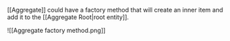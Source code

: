 [[Aggregate]] could have a factory method that will create an inner item and add it to the [[Aggregate Root|root entity]].

![[Aggregate factory method.png]]
